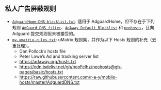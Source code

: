 ## 私人广告屏蔽规则

- [`AdguardHome-DNS-blacklist.txt`](AdguardHome-DNS-blacklist.txt): 适用于 AdguardHome，但不存在于下列规则 [`AdGuard DNS filter`](https://adguardteam.github.io/AdGuardSDNSFilter/Filters/filter.txt)、[`AdAway Default Blocklist`](https://adaway.org/hosts.txt) 和 [`neohosts`](https://raw.githubusercontent.com/neoFelhz/neohosts/gh-pages/basic/hosts.txt)，且向 Adguard 提交规则但未被接受的。
- [`my-umatrix-rules.txt`](my-umatrix-rules.txt): uMatrix 规则集，并作为以下 Hosts 规则的补充（去重处理）。
  - Dan Pollock’s hosts file
  - Peter Lowe’s Ad and tracking server list
  - https://adaway.org/hosts.txt
  - https://cdn.jsdelivr.net/gh/neoFelhz/neohosts@gh-pages/basic/hosts.txt
  - https://raw.githubusercontent.com/r-a-y/mobile-hosts/master/AdguardDNS.txt
